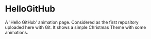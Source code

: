 # HelloGitHub
A 'Hello GitHub' animation page. Considered as the first repository uploaded here with Git.
It shows a simple Christmas Theme with some animations.
